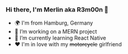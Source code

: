 ### Hi there, I'm Merlin aka R3m00n 👋

- 🌍 I'm from Hamburg, Germany
- 🔭 I’m working on a MERN project
- 🌱 I’m currently learning React Native
- ❤ I'm in love with my ~~motorcycle~~ girlfriend 
